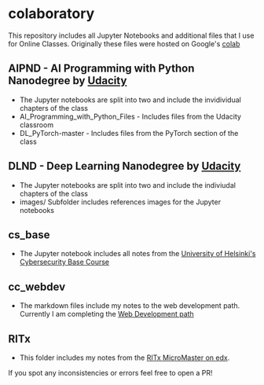 # colaboratory
This repository includes all Jupyter Notebooks and additional files that I use for Online Classes.
Originally these files were hosted on Google's [colab](https://colab.research.google.com)

## AIPND - AI Programming with Python Nanodegree by [Udacity](https://eu.udacity.com/course/ai-programming-python-nanodegree--nd089)
- The Jupyter notebooks are split into two and include the invidividual chapters of the class
- AI_Programming_with_Python_Files - Includes files from the Udacity classroom
- DL_PyTorch-master - Includes files from the PyTorch section of the class

## DLND - Deep Learning Nanodegree by [Udacity](https://eu.udacity.com/course/deep-learning-nanodegree--nd101)
- The Jupyter notebooks are split into two and include the indiviudal chapters of the class
- images/ Subfolder includes references images for the Jupyter notebooks

## cs_base
- The Jupyter notebook includes all notes from the [University of Helsinki's Cybersecurity Base Course](https://cybersecuritybase.mooc.fi/)

## cc_webdev
- The markdown files include my notes to the web development path. Currently I am completing the [Web Development path](https://www.codecademy.com/learn/paths/web-development)

## RITx
- This folder includes my notes from the [RITx MicroMaster on edx](https://www.edx.org/micromasters/ritx-cybersecurity).

If you spot any inconsistencies or errors feel free to open a PR!
